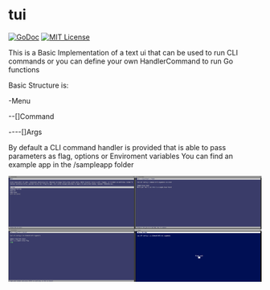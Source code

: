 # tui
[![GoDoc](https://img.shields.io/badge/godoc-reference-blue.svg)](https://godoc.org/github.com/vtuson/tui)
[![MIT License](https://img.shields.io/badge/license-MIT-blue.svg)](https://github.com/vtuson/tui/blob/master/LICENSE)

This is a Basic Implementation of a text ui that can be used to run CLI commands or you can define your own HandlerCommand to run Go functions

Basic Structure is:

-Menu

 --[]Command
 
 ----[]Args
 
 By default a CLI command handler is provided that is able to pass parameters as flag, options or Enviroment variables
 You can find an example app in the /sampleapp folder
 
 ![screenshot](./sampleapp/screenshot.png)
